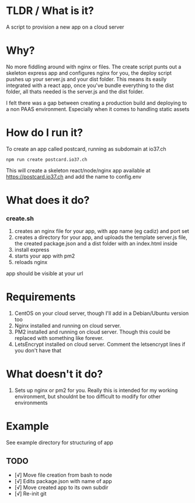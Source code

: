 # TLDR / What is it?

A script to provision a new app on a cloud server

# Why?

No more fiddling around with nginx or files. The create script punts out a skeleton express app and configures nginx for you, the deploy script pushes up your server.js and your dist folder. This means its easily integrated with a react app, once you've bundle everything to the dist folder, all thats needed is the server.js and the dist folder.

I felt there was a gap between creating a production build and deploying to a non PAAS environment. Especially when it comes to handling static assets


# How do I run it?

To create an app called postcard, running as subdomain at io37.ch
```
npm run create postcard.io37.ch
```

This will create a skeleton react/node/nginx app available at https://postcard.io37.ch and add the name to config.env

# What does it do?

### create.sh

1. creates an nginx file for your app, with app name (eg cadiz) and port set
2. creates a directory for your app, and uploads the template server.js file, the created package.json and a dist folder with an index.html inside
3. install express
4. starts your app with pm2 
5. reloads nginx

app should be visible at your url


# Requirements

1. CentOS on your cloud server, though I'll add in a Debian/Ubuntu version too
2. Nginx installed and running on cloud server. 
3. PM2 installed and running on cloud server. Though this could be replaced with something like forever.
4. LetsEncrypt installed on cloud server. Comment the letsencrypt lines if you don't have that

# What doesn't it do?

1. Sets up nginx or pm2 for you. Really this is intended for my working environment, but shouldnt be too difficult to modify for other environments


# Example

See example directory for structuring of app

## TODO

* [√]  Move file creation from bash to node
* [√]  Edits package.json with name of app
* [√]  Move created app to its own subdir
* [√]  Re-init git

